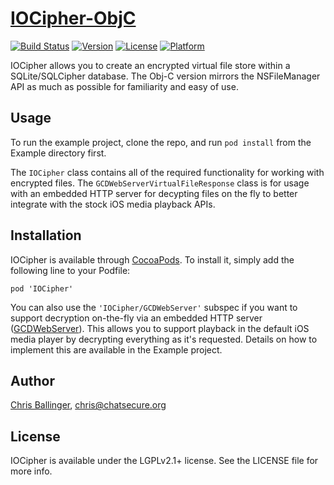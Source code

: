 # [IOCipher-ObjC](https://github.com/ChatSecure/IOCipher-ObjC)

[![Build Status](https://travis-ci.org/ChatSecure/IOCipher-ObjC.svg?branch=master)](https://travis-ci.org/ChatSecure/IOCipher-ObjC)
[![Version](https://img.shields.io/cocoapods/v/IOCipher.svg?style=flat)](http://cocoadocs.org/docsets/IOCipher)
[![License](https://img.shields.io/cocoapods/l/IOCipher.svg?style=flat)](http://cocoadocs.org/docsets/IOCipher)
[![Platform](https://img.shields.io/cocoapods/p/IOCipher.svg?style=flat)](http://cocoadocs.org/docsets/IOCipher)

IOCipher allows you to create an encrypted virtual file store within a SQLite/SQLCipher database. The Obj-C version mirrors the NSFileManager API as much as possible for familiarity and easy of use.

## Usage

To run the example project, clone the repo, and run `pod install` from the Example directory first.

The `IOCipher` class contains all of the required functionality for working with encrypted files. The `GCDWebServerVirtualFileResponse` class is for usage with an embedded HTTP server for decypting files on the fly to better integrate with the stock iOS media playback APIs.

## Installation

IOCipher is available through [CocoaPods](http://cocoapods.org). To install
it, simply add the following line to your Podfile:

    pod 'IOCipher'
    
You can also use the `'IOCipher/GCDWebServer'` subspec if you want to support decryption on-the-fly via an embedded HTTP server ([GCDWebServer](https://github.com/swisspol/GCDWebServer)). This allows you to support playback in the default iOS media player by decrypting everything as it's requested. Details on how to implement this are available in the Example project.

## Author

[Chris Ballinger](https://github.com/chrisballinger), chris@chatsecure.org

## License

IOCipher is available under the LGPLv2.1+ license. See the LICENSE file for more info.